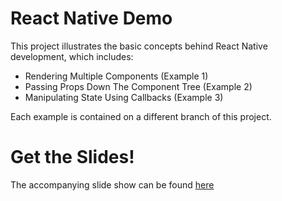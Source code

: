 # React Native Demo

This project illustrates the basic concepts behind React Native development, which includes:

- Rendering Multiple Components (Example 1)
- Passing Props Down The Component Tree (Example 2)
- Manipulating State Using Callbacks (Example 3) 


Each example is contained on a different branch of this project. 

# Get the Slides!

The accompanying slide show can be found [here](http://www.slideshare.net/scottcrespo/react-native-introductory-tutorial)
